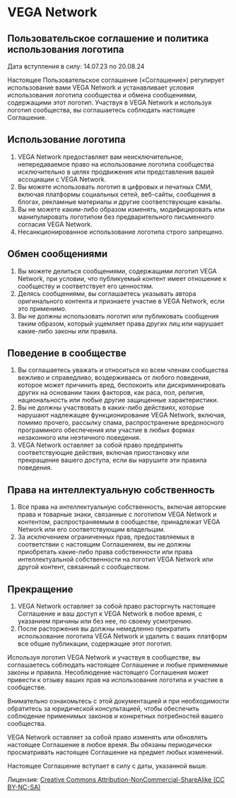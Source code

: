 # VEGA Network
## Пользовательское соглашение и политика использования логотипа

Дата вступления в силу: 14.07.23 по 20.08.24

Настоящее Пользовательское соглашение («Соглашение») регулирует использование вами VEGA Network и устанавливает условия использования логотипа сообщества и обмена сообщениями, содержащими этот логотип. Участвуя в VEGA Network и используя логотип сообщества, вы соглашаетесь соблюдать настоящее Соглашение.

## Использование логотипа
1. VEGA Network предоставляет вам неисключительное, непередаваемое право на использование логотипа сообщества исключительно в целях продвижения или представления вашей ассоциации с VEGA Network.
2. Вы можете использовать логотип в цифровых и печатных СМИ, включая платформы социальных сетей, веб-сайты, сообщения в блогах, рекламные материалы и другие соответствующие каналы.
3. Вы не можете каким-либо образом изменять, модифицировать или манипулировать логотипом без предварительного письменного согласия VEGA Network.
4. Несанкционированное использование логотипа строго запрещено.

## Обмен сообщениями
1. Вы можете делиться сообщениями, содержащими логотип VEGA Network, при условии, что публикуемый контент имеет отношение к сообществу и соответствует его ценностям.
2. Делясь сообщениями, вы соглашаетесь указывать автора оригинального контента и признаете участие в VEGA Network, если это применимо.
3. Вы не должны использовать логотип или публиковать сообщения таким образом, который ущемляет права других лиц или нарушает какие-либо законы или правила.

## Поведение в сообществе
1. Вы соглашаетесь уважать и относиться ко всем членам сообщества вежливо и справедливо, воздерживаясь от любого поведения, которое может причинить вред, беспокоить или дискриминировать других на основании таких факторов, как раса, пол, религия, национальность или любые другие защищенные характеристики.
2. Вы не должны участвовать в каких-либо действиях, которые нарушают надлежащее функционирование VEGA Network, включая, помимо прочего, рассылку спама, распространение вредоносного программного обеспечения или участие в любых формах незаконного или неэтичного поведения.
3. VEGA Network оставляет за собой право предпринять соответствующие действия, включая приостановку или прекращение вашего доступа, если вы нарушите эти правила поведения.

## Права на интеллектуальную собственность
1. Все права на интеллектуальную собственность, включая авторские права и товарные знаки, связанные с логотипом VEGA Network и контентом, распространяемым в сообществе, принадлежат VEGA Network или его соответствующим владельцам.
2. За исключением ограниченных прав, предоставляемых в соответствии с настоящим Соглашением, вы не должны приобретать какие-либо права собственности или права интеллектуальной собственности на логотип VEGA Network или другой контент, связанный с сообществом.

## Прекращение
1. VEGA Network оставляет за собой право расторгнуть настоящее Соглашение и ваш доступ к VEGA Network в любое время, с указанием причины или без нее, по своему усмотрению.
2. После расторжения вы должны немедленно прекратить использование логотипа VEGA Network и удалить с ваших платформ все общие публикации, содержащие этот логотип.

Используя логотип VEGA Network и участвуя в сообществе, вы соглашаетесь соблюдать настоящее Соглашение и любые применимые законы и правила. Несоблюдение настоящего Соглашения может привести к отзыву ваших прав на использование логотипа и участие в сообществе.

Внимательно ознакомьтесь с этой документацией и при необходимости обратитесь за юридической консультацией, чтобы обеспечить соблюдение применимых законов и конкретных потребностей вашего сообщества.

VEGA Network оставляет за собой право изменять или обновлять настоящее Соглашение в любое время. Вы обязаны периодически просматривать настоящее Соглашение на предмет любых изменений.

Настоящее Соглашение вступает в силу с даты, указанной выше.

Лицензия: [Creative Commons Attribution-NonCommercial-ShareAlike (CC BY-NC-SA)](https://github.com/GIST-CSBL/DeepConv-DTI/blob/master/CC-BY-NC-SA-4.0)